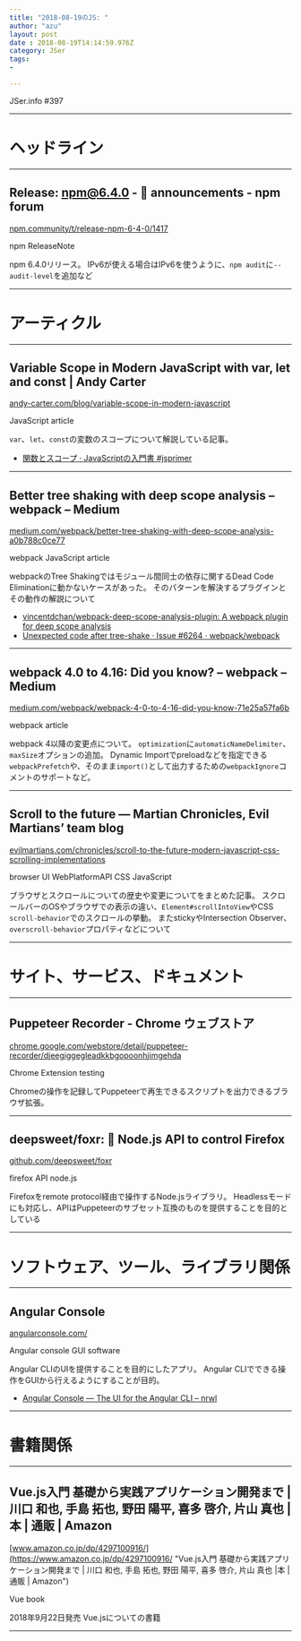 ```yaml
---
title: "2018-08-19のJS: "
author: "azu"
layout: post
date : 2018-08-19T14:14:59.976Z
category: JSer
tags:
-

---
```


JSer.info #397

----

<h1 class="site-genre">ヘッドライン</h1>

----

## Release: npm@6.4.0 - 📣 announcements - npm forum
[npm.community/t/release-npm-6-4-0/1417](https://npm.community/t/release-npm-6-4-0/1417 "Release: npm@6.4.0 - 📣 announcements - npm forum")
<p class="jser-tags jser-tag-icon"><span class="jser-tag">npm</span> <span class="jser-tag">ReleaseNote</span></p>

npm 6.4.0リリース。
IPv6が使える場合はIPv6を使うように、`npm audit`に`--audit-level`を追加など


----
<h1 class="site-genre">アーティクル</h1>

----

## Variable Scope in Modern JavaScript with var, let and const | Andy Carter
[andy-carter.com/blog/variable-scope-in-modern-javascript](https://andy-carter.com/blog/variable-scope-in-modern-javascript "Variable Scope in Modern JavaScript with var, let and const | Andy Carter")
<p class="jser-tags jser-tag-icon"><span class="jser-tag">JavaScript</span> <span class="jser-tag">article</span></p>

`var`、`let`、`const`の変数のスコープについて解説している記事。

- [関数とスコープ · JavaScriptの入門書 #jsprimer](https://asciidwango.github.io/js-primer/basic/function-scope/ "関数とスコープ · JavaScriptの入門書 #jsprimer")

----

## Better tree shaking with deep scope analysis – webpack – Medium
[medium.com/webpack/better-tree-shaking-with-deep-scope-analysis-a0b788c0ce77](https://medium.com/webpack/better-tree-shaking-with-deep-scope-analysis-a0b788c0ce77 "Better tree shaking with deep scope analysis – webpack – Medium")
<p class="jser-tags jser-tag-icon"><span class="jser-tag">webpack</span> <span class="jser-tag">JavaScript</span> <span class="jser-tag">article</span></p>

webpackのTree Shakingではモジュール間同士の依存に関するDead Code Eliminationに動かないケースがあった。
そのパターンを解決するプラグインとその動作の解説について

- [vincentdchan/webpack-deep-scope-analysis-plugin: A webpack plugin for deep scope analysis](https://github.com/vincentdchan/webpack-deep-scope-analysis-plugin "vincentdchan/webpack-deep-scope-analysis-plugin: A webpack plugin for deep scope analysis")
- [Unexpected code after tree-shake · Issue #6264 · webpack/webpack](https://github.com/webpack/webpack/issues/6264 "Unexpected code after tree-shake · Issue #6264 · webpack/webpack")

----

## webpack 4.0 to 4.16: Did you know? – webpack – Medium
[medium.com/webpack/webpack-4-0-to-4-16-did-you-know-71e25a57fa6b](https://medium.com/webpack/webpack-4-0-to-4-16-did-you-know-71e25a57fa6b "webpack 4.0 to 4.16: Did you know? – webpack – Medium")
<p class="jser-tags jser-tag-icon"><span class="jser-tag">webpack</span> <span class="jser-tag">article</span></p>

webpack 4以降の変更点について。
`optimization`に`automaticNameDelimiter`、`maxSize`オプションの追加。
Dynamic Importでpreloadなどを指定できる`webpackPrefetch`や、そのまま`import()`として出力するための`webpackIgnore`コメントのサポートなど。


----

## Scroll to the future — Martian Chronicles, Evil Martians’ team blog
[evilmartians.com/chronicles/scroll-to-the-future-modern-javascript-css-scrolling-implementations](https://evilmartians.com/chronicles/scroll-to-the-future-modern-javascript-css-scrolling-implementations "Scroll to the future — Martian Chronicles, Evil Martians’ team blog")
<p class="jser-tags jser-tag-icon"><span class="jser-tag">browser</span> <span class="jser-tag">UI</span> <span class="jser-tag">WebPlatformAPI</span> <span class="jser-tag">CSS</span> <span class="jser-tag">JavaScript</span></p>

ブラウザとスクロールについての歴史や変更についてをまとめた記事。
スクロールバーのOSやブラウザでの表示の違い、`Element#scrollIntoView`やCSS `scroll-behavior`でのスクロールの挙動。
またstickyやIntersection Observer、`overscroll-behavior`プロパティなどについて


----
<h1 class="site-genre">サイト、サービス、ドキュメント</h1>

----

## Puppeteer Recorder - Chrome ウェブストア
[chrome.google.com/webstore/detail/puppeteer-recorder/djeegiggegleadkkbgopoonhjimgehda](https://chrome.google.com/webstore/detail/puppeteer-recorder/djeegiggegleadkkbgopoonhjimgehda "Puppeteer Recorder - Chrome ウェブストア")
<p class="jser-tags jser-tag-icon"><span class="jser-tag">Chrome</span> <span class="jser-tag">Extension</span> <span class="jser-tag">testing</span></p>

Chromeの操作を記録してPuppeteerで再生できるスクリプトを出力できるブラウザ拡張。


----

## deepsweet/foxr: 🦊 Node.js API to control Firefox
[github.com/deepsweet/foxr](https://github.com/deepsweet/foxr "deepsweet/foxr: 🦊 Node.js API to control Firefox")
<p class="jser-tags jser-tag-icon"><span class="jser-tag">firefox</span> <span class="jser-tag">API</span> <span class="jser-tag">node.js</span></p>

Firefoxをremote protocol経由で操作するNode.jsライブラリ。
Headlessモードにも対応し、APIはPuppeteerのサブセット互換のものを提供することを目的としている


----
<h1 class="site-genre">ソフトウェア、ツール、ライブラリ関係</h1>

----

## Angular Console
[angularconsole.com/](https://angularconsole.com/ "Angular Console")
<p class="jser-tags jser-tag-icon"><span class="jser-tag">Angular</span> <span class="jser-tag">console</span> <span class="jser-tag">GUI</span> <span class="jser-tag">software</span></p>

Angular CLIのUIを提供することを目的にしたアプリ。
Angular CLIでできる操作をGUIから行えるようにすることが目的。

- [Angular Console — The UI for the Angular CLI – nrwl](https://blog.nrwl.io/angular-console-the-ui-for-the-angular-cli-a5d0924240b7 "Angular Console — The UI for the Angular CLI – nrwl")

----
<h1 class="site-genre">書籍関係</h1>

----

## Vue.js入門 基礎から実践アプリケーション開発まで | 川口 和也, 手島 拓也, 野田 陽平, 喜多 啓介, 片山 真也 |本 | 通販 | Amazon
[www.amazon.co.jp/dp/4297100916/](https://www.amazon.co.jp/dp/4297100916/ "Vue.js入門 基礎から実践アプリケーション開発まで | 川口 和也, 手島 拓也, 野田 陽平, 喜多 啓介, 片山 真也 |本 | 通販 | Amazon")
<p class="jser-tags jser-tag-icon"><span class="jser-tag">Vue</span> <span class="jser-tag">book</span></p>

2018年9月22日発売
Vue.jsについての書籍


----
